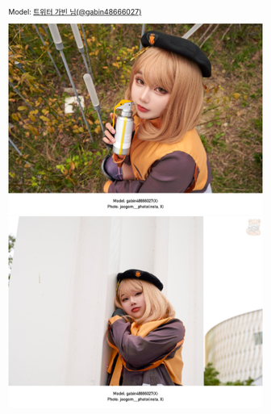 ﻿---
dddd: 2023.10.08 서코
nickname: 가빈
sns_type: x
sns_id: gabin48666027
---

Model: <a href="https://x.com/gabin48666027" target="_blank">트위터 가빈 님(@gabin48666027)</a>

![ubing00273DSC04224.jpg](/assets/img/2023/10-08/ubing00273DSC04224.jpg)
![ubing0076DSC04027.jpg](/assets/img/2023/10-08/ubing0076DSC04027.jpg)